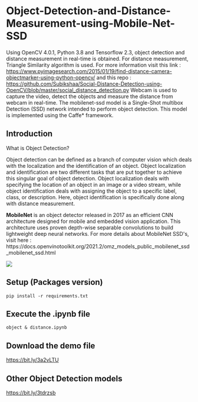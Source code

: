 # Object-Detection-and-Distance-Measurement-using-Mobile-Net-SSD
Using OpenCV 4.0.1, Python 3.8 and Tensorflow 2.3, object detection and distance measurement in real-time is obtained.
For distance measurement, Triangle Similarity algorithm is used. For more information visit this link : 
https://www.pyimagesearch.com/2015/01/19/find-distance-camera-objectmarker-using-python-opencv/ 
and this repo : https://github.com/Subikshaa/Social-Distance-Detection-using-OpenCV/blob/master/social_distance_detection.py
Webcam is used to capture the video, detect the objects and measure the distance from webcam in real-time.
The mobilenet-ssd model is a Single-Shot multibox Detection (SSD) network intended to perform object detection. This model is implemented using the Caffe* framework. 

## Introduction

What is Object Detection? 
<p> Object detection can be defined as a branch of computer vision which deals with the localization and the identification of an object. Object localization and identification are two different tasks that are put together to achieve this singular goal of object detection. Object localization deals with specifying the location of an object in an image or a video stream, while object identification deals with assigning the object to a specific label, class, or description. Here, object identification is specifically done along with distance measurement. </p>
<b>MobileNet</b> is an object detector released in 2017 as an efficient CNN architecture designed for mobile and embedded vision application. This architecture uses proven depth-wise separable convolutions to build lightweight deep neural networks. For more details about MobileNet SSD's, visit here : https://docs.openvinotoolkit.org/2021.2/omz_models_public_mobilenet_ssd_mobilenet_ssd.html 


![](demo.gif)

## Setup (Packages version)
```
pip install -r requirements.txt
```
## Execute the .ipynb file
```
object & distance.ipynb
```

## Download the demo file
https://bit.ly/3a2vLTU

## Other Object Detection models

https://bit.ly/3tdrzsb


